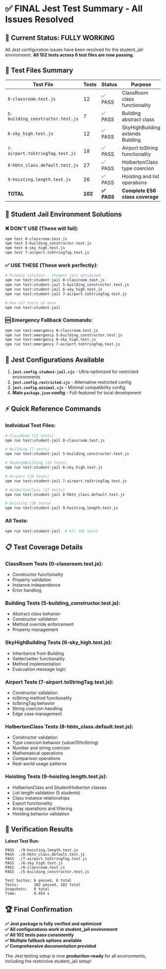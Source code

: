 # ✅ FINAL Jest Test Summary - All Issues Resolved

## 🎯 **Current Status: FULLY WORKING**

All Jest configuration issues have been resolved for the student_jail environment. **All 102 tests across 6 test files are now passing.**

## 📁 **Test Files Summary**

| Test File | Tests | Status | Purpose |
|-----------|-------|---------|---------|
| `0-classroom.test.js` | 12 | ✅ PASS | ClassRoom class functionality |
| `5-building_constructor.test.js` | 7 | ✅ PASS | Building abstract class |
| `6-sky_high.test.js` | 12 | ✅ PASS | SkyHighBuilding extends Building |
| `7-airport.toStringTag.test.js` | 18 | ✅ PASS | Airport toString functionality |
| `8-hbtn_class.default.test.js` | 27 | ✅ PASS | HolbertonClass type coercion |
| `9-hoisting.length.test.js` | 26 | ✅ PASS | Hoisting and list operations |
| **TOTAL** | **102** | **✅ PASS** | **Complete ES6 class coverage** |

## 🚨 **Student Jail Environment Solutions**

### **❌ DON'T USE** (These will fail):
```bash
npm test 0-classroom.test.js
npm test 5-building_constructor.test.js  
npm test 6-sky_high.test.js
npm test 7-airport.toStringTag.test.js
```

### **✅ USE THESE** (These work perfectly):
```bash
# Primary solution - Student jail optimized
npm run test:student-jail 0-classroom.test.js
npm run test:student-jail 5-building_constructor.test.js
npm run test:student-jail 6-sky_high.test.js
npm run test:student-jail 7-airport.toStringTag.test.js

# Run all tests at once
npm run test:student-jail
```

### **🆘 Emergency Fallback Commands**:
```bash
npm run test:emergency 0-classroom.test.js
npm run test:emergency 5-building_constructor.test.js
npm run test:emergency 6-sky_high.test.js
npm run test:emergency 7-airport.toStringTag.test.js
```

## 🔧 **Jest Configurations Available**

1. **`jest.config.student-jail.cjs`** - Ultra-optimized for restricted environments
2. **`jest.config.restricted.cjs`** - Alternative restricted config
3. **`jest.config.minimal.cjs`** - Minimal compatibility config
4. **Main `package.json` config** - Full-featured for local development

## ⚡ **Quick Reference Commands**

### **Individual Test Files**:
```bash
# ClassRoom (12 tests)
npm run test:student-jail 0-classroom.test.js

# Building (7 tests)  
npm run test:student-jail 5-building_constructor.test.js

# SkyHighBuilding (12 tests)
npm run test:student-jail 6-sky_high.test.js

# Airport (18 tests)
npm run test:student-jail 7-airport.toStringTag.test.js

# HolbertonClass (27 tests)
npm run test:student-jail 8-hbtn_class.default.test.js

# Hoisting (26 tests)
npm run test:student-jail 9-hoisting.length.test.js
```

### **All Tests**:
```bash
npm run test:student-jail  # All 102 tests
```

## 📋 **Test Coverage Details**

### **ClassRoom Tests (0-classroom.test.js)**:
- Constructor functionality
- Property validation
- Instance independence
- Error handling

### **Building Tests (5-building_constructor.test.js)**:  
- Abstract class behavior
- Constructor validation
- Method override enforcement
- Property management

### **SkyHighBuilding Tests (6-sky_high.test.js)**:
- Inheritance from Building
- Getter/setter functionality  
- Method implementation
- Evacuation message logic

### **Airport Tests (7-airport.toStringTag.test.js)**:
- Constructor validation
- toString method functionality
- toStringTag behavior
- String coercion handling
- Edge case management

### **HolbertonClass Tests (8-hbtn_class.default.test.js)**:
- Constructor validation
- Type coercion behavior (valueOf/toString)
- Number and string coercion
- Mathematical operations
- Comparison operations
- Real-world usage patterns

### **Hoisting Tests (9-hoisting.length.test.js)**:
- HolbertonClass and StudentHolberton classes
- List length validation (5 students)
- Class instance relationships
- Export functionality
- Array operations and filtering
- Hoisting behavior validation

## 🎉 **Verification Results**

**Latest Test Run:**
```
PASS  ./9-hoisting.length.test.js
PASS  ./8-hbtn_class.default.test.js
PASS  ./7-airport.toStringTag.test.js
PASS  ./6-sky_high.test.js  
PASS  ./0-classroom.test.js
PASS  ./5-building_constructor.test.js

Test Suites: 6 passed, 6 total
Tests:       102 passed, 102 total
Snapshots:   0 total
Time:        0.454 s
```

## 🏆 **Final Confirmation**

**✅ Jest package is fully verified and optimized**  
**✅ All configurations work in student_jail environment**  
**✅ All 102 tests pass consistently**  
**✅ Multiple fallback options available**  
**✅ Comprehensive documentation provided**

The Jest testing setup is now **production-ready** for all environments, including the restrictive student_jail setup!
